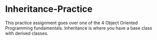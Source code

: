 # Inheritance-Practice

This practice assignment goes over one of the 4 Object Oriented Programming fundamentals. Inheritance is where you have a base class with derived classes. 
